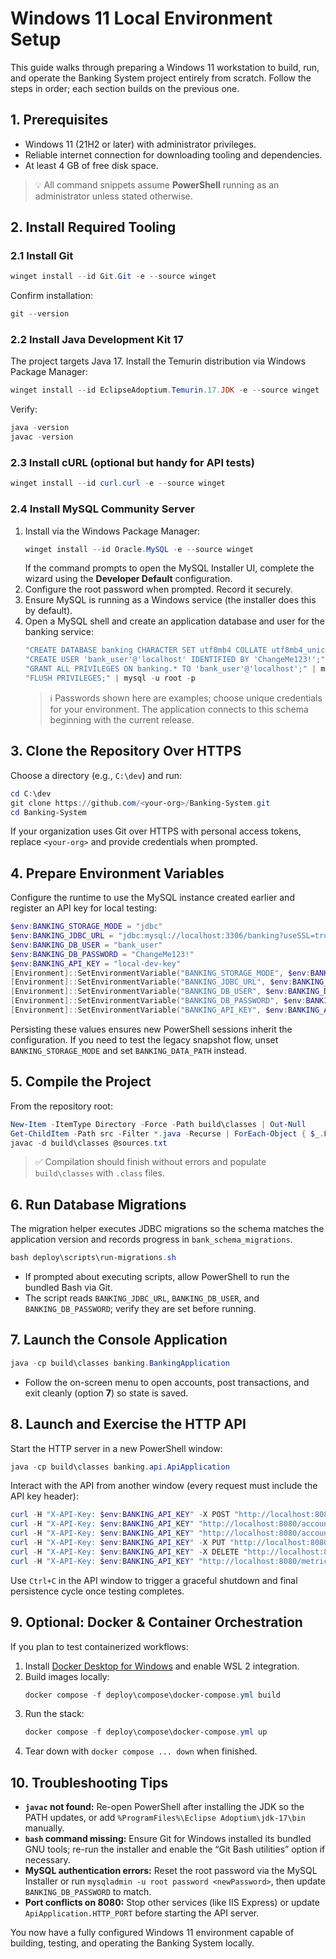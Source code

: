 # Windows 11 Local Environment Setup

This guide walks through preparing a Windows 11 workstation to build, run, and operate the Banking System project entirely from scratch. Follow the steps in order; each section builds on the previous one.

## 1. Prerequisites
- Windows 11 (21H2 or later) with administrator privileges.
- Reliable internet connection for downloading tooling and dependencies.
- At least 4 GB of free disk space.

> 💡 All command snippets assume **PowerShell** running as an administrator unless stated otherwise.

## 2. Install Required Tooling

### 2.1 Install Git
```powershell
winget install --id Git.Git -e --source winget
```
Confirm installation:
```powershell
git --version
```

### 2.2 Install Java Development Kit 17
The project targets Java 17. Install the Temurin distribution via Windows Package Manager:
```powershell
winget install --id EclipseAdoptium.Temurin.17.JDK -e --source winget
```
Verify:
```powershell
java -version
javac -version
```

### 2.3 Install cURL (optional but handy for API tests)
```powershell
winget install --id curl.curl -e --source winget
```

### 2.4 Install MySQL Community Server
1. Install via the Windows Package Manager:
   ```powershell
   winget install --id Oracle.MySQL -e --source winget
   ```
   If the command prompts to open the MySQL Installer UI, complete the wizard using the **Developer Default** configuration.
2. Configure the root password when prompted. Record it securely.
3. Ensure MySQL is running as a Windows service (the installer does this by default).
4. Open a MySQL shell and create an application database and user for the banking service:
   ```powershell
   "CREATE DATABASE banking CHARACTER SET utf8mb4 COLLATE utf8mb4_unicode_ci;" | mysql -u root -p
   "CREATE USER 'bank_user'@'localhost' IDENTIFIED BY 'ChangeMe123!';" | mysql -u root -p
   "GRANT ALL PRIVILEGES ON banking.* TO 'bank_user'@'localhost';" | mysql -u root -p
   "FLUSH PRIVILEGES;" | mysql -u root -p
   ```
   > ℹ️ Passwords shown here are examples; choose unique credentials for your environment. The application connects to this schema beginning with the current release.

## 3. Clone the Repository Over HTTPS
Choose a directory (e.g., `C:\dev`) and run:
```powershell
cd C:\dev
git clone https://github.com/<your-org>/Banking-System.git
cd Banking-System
```

If your organization uses Git over HTTPS with personal access tokens, replace `<your-org>` and provide credentials when prompted.

## 4. Prepare Environment Variables
Configure the runtime to use the MySQL instance created earlier and register an API key for local testing:
```powershell
$env:BANKING_STORAGE_MODE = "jdbc"
$env:BANKING_JDBC_URL = "jdbc:mysql://localhost:3306/banking?useSSL=true&requireSSL=false&serverTimezone=UTC"
$env:BANKING_DB_USER = "bank_user"
$env:BANKING_DB_PASSWORD = "ChangeMe123!"
$env:BANKING_API_KEY = "local-dev-key"
[Environment]::SetEnvironmentVariable("BANKING_STORAGE_MODE", $env:BANKING_STORAGE_MODE, "User")
[Environment]::SetEnvironmentVariable("BANKING_JDBC_URL", $env:BANKING_JDBC_URL, "User")
[Environment]::SetEnvironmentVariable("BANKING_DB_USER", $env:BANKING_DB_USER, "User")
[Environment]::SetEnvironmentVariable("BANKING_DB_PASSWORD", $env:BANKING_DB_PASSWORD, "User")
[Environment]::SetEnvironmentVariable("BANKING_API_KEY", $env:BANKING_API_KEY, "User")
```
Persisting these values ensures new PowerShell sessions inherit the configuration. If you need to test the legacy snapshot flow, unset `BANKING_STORAGE_MODE` and set `BANKING_DATA_PATH` instead.

## 5. Compile the Project
From the repository root:
```powershell
New-Item -ItemType Directory -Force -Path build\classes | Out-Null
Get-ChildItem -Path src -Filter *.java -Recurse | ForEach-Object { $_.FullName } | Out-File -Encoding ascii sources.txt
javac -d build\classes @sources.txt
```
> ✅ Compilation should finish without errors and populate `build\classes` with `.class` files.

## 6. Run Database Migrations
The migration helper executes JDBC migrations so the schema matches the application version and records progress in `bank_schema_migrations`.
```powershell
bash deploy\scripts\run-migrations.sh
```
- If prompted about executing scripts, allow PowerShell to run the bundled Bash via Git.
- The script reads `BANKING_JDBC_URL`, `BANKING_DB_USER`, and `BANKING_DB_PASSWORD`; verify they are set before running.

## 7. Launch the Console Application
```powershell
java -cp build\classes banking.BankingApplication
```
- Follow the on-screen menu to open accounts, post transactions, and exit cleanly (option **7**) so state is saved.

## 8. Launch and Exercise the HTTP API
Start the HTTP server in a new PowerShell window:
```powershell
java -cp build\classes banking.api.ApiApplication
```
Interact with the API from another window (every request must include the API key header):
```powershell
curl -H "X-API-Key: $env:BANKING_API_KEY" -X POST "http://localhost:8080/accounts" -d "userName=Grace&accountType=savings&initialDeposit=1000"
curl -H "X-API-Key: $env:BANKING_API_KEY" "http://localhost:8080/accounts"
curl -H "X-API-Key: $env:BANKING_API_KEY" "http://localhost:8080/accounts/<ACCOUNT_NUMBER>"
curl -H "X-API-Key: $env:BANKING_API_KEY" -X PUT "http://localhost:8080/accounts/<ACCOUNT_NUMBER>" -d "userName=Grace%20Hopper"
curl -H "X-API-Key: $env:BANKING_API_KEY" -X DELETE "http://localhost:8080/accounts/<ACCOUNT_NUMBER>"
curl -H "X-API-Key: $env:BANKING_API_KEY" "http://localhost:8080/metrics"
```
Use `Ctrl+C` in the API window to trigger a graceful shutdown and final persistence cycle once testing completes.

## 9. Optional: Docker & Container Orchestration
If you plan to test containerized workflows:
1. Install [Docker Desktop for Windows](https://www.docker.com/products/docker-desktop/) and enable WSL 2 integration.
2. Build images locally:
   ```powershell
   docker compose -f deploy\compose\docker-compose.yml build
   ```
3. Run the stack:
   ```powershell
   docker compose -f deploy\compose\docker-compose.yml up
   ```
4. Tear down with `docker compose ... down` when finished.

## 10. Troubleshooting Tips
- **`javac` not found:** Re-open PowerShell after installing the JDK so the PATH updates, or add `%ProgramFiles%\Eclipse Adoptium\jdk-17\bin` manually.
- **`bash` command missing:** Ensure Git for Windows installed its bundled GNU tools; re-run the installer and enable the “Git Bash utilities” option if necessary.
- **MySQL authentication errors:** Reset the root password via the MySQL Installer or run `mysqladmin -u root password <newPassword>`, then update `BANKING_DB_PASSWORD` to match.
- **Port conflicts on 8080:** Stop other services (like IIS Express) or update `ApiApplication.HTTP_PORT` before starting the API server.

You now have a fully configured Windows 11 environment capable of building, testing, and operating the Banking System locally.
